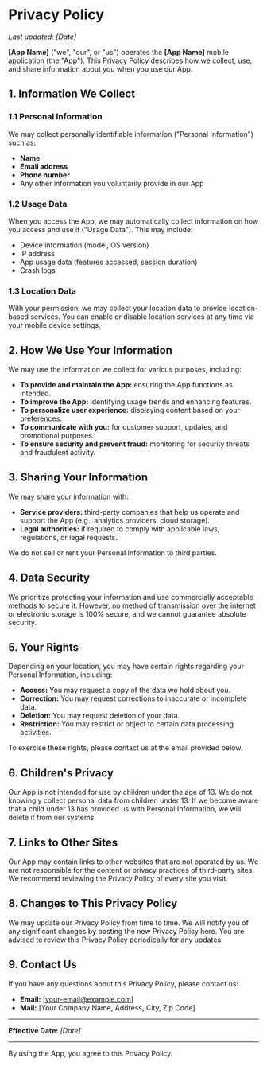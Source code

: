 # Privacy Policy

_Last updated: [Date]_

**[App Name]** ("we", "our", or "us") operates the **[App Name]** mobile application (the "App"). This Privacy Policy describes how we collect, use, and share information about you when you use our App.

## 1. Information We Collect

### 1.1 Personal Information
We may collect personally identifiable information ("Personal Information") such as:
- **Name**
- **Email address**
- **Phone number**
- Any other information you voluntarily provide in our App

### 1.2 Usage Data
When you access the App, we may automatically collect information on how you access and use it ("Usage Data"). This may include:
- Device information (model, OS version)
- IP address
- App usage data (features accessed, session duration)
- Crash logs

### 1.3 Location Data
With your permission, we may collect your location data to provide location-based services. You can enable or disable location services at any time via your mobile device settings.

## 2. How We Use Your Information

We may use the information we collect for various purposes, including:
- **To provide and maintain the App:** ensuring the App functions as intended.
- **To improve the App:** identifying usage trends and enhancing features.
- **To personalize user experience:** displaying content based on your preferences.
- **To communicate with you:** for customer support, updates, and promotional purposes.
- **To ensure security and prevent fraud:** monitoring for security threats and fraudulent activity.

## 3. Sharing Your Information

We may share your information with:
- **Service providers:** third-party companies that help us operate and support the App (e.g., analytics providers, cloud storage).
- **Legal authorities:** if required to comply with applicable laws, regulations, or legal requests.

We do not sell or rent your Personal Information to third parties.

## 4. Data Security

We prioritize protecting your information and use commercially acceptable methods to secure it. However, no method of transmission over the internet or electronic storage is 100% secure, and we cannot guarantee absolute security.

## 5. Your Rights

Depending on your location, you may have certain rights regarding your Personal Information, including:
- **Access:** You may request a copy of the data we hold about you.
- **Correction:** You may request corrections to inaccurate or incomplete data.
- **Deletion:** You may request deletion of your data.
- **Restriction:** You may restrict or object to certain data processing activities.

To exercise these rights, please contact us at the email provided below.

## 6. Children's Privacy

Our App is not intended for use by children under the age of 13. We do not knowingly collect personal data from children under 13. If we become aware that a child under 13 has provided us with Personal Information, we will delete it from our systems.

## 7. Links to Other Sites

Our App may contain links to other websites that are not operated by us. We are not responsible for the content or privacy practices of third-party sites. We recommend reviewing the Privacy Policy of every site you visit.

## 8. Changes to This Privacy Policy

We may update our Privacy Policy from time to time. We will notify you of any significant changes by posting the new Privacy Policy here. You are advised to review this Privacy Policy periodically for any updates.

## 9. Contact Us

If you have any questions about this Privacy Policy, please contact us:

- **Email:** [your-email@example.com]
- **Mail:** [Your Company Name, Address, City, Zip Code]

---

**Effective Date:** _[Date]_

---

By using the App, you agree to this Privacy Policy.
